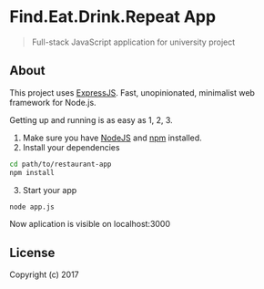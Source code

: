 # Find.Eat.Drink.Repeat App

> Full-stack JavaScript application for university project

## About

This project uses [ExpressJS](https://expressjs.com/). Fast, unopinionated, minimalist web framework for Node.js.

Getting up and running is as easy as 1, 2, 3.

1. Make sure you have [NodeJS](https://nodejs.org/) and [npm](https://www.npmjs.com/) installed.
2. Install your dependencies
  ```bash
  cd path/to/restaurant-app
  npm install
  ```
3. Start your app
  ```bash
  node app.js
  ```
Now aplication is visible on localhost:3000

## License

Copyright (c) 2017
